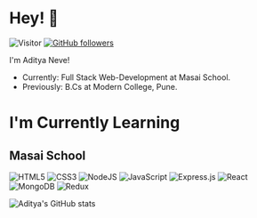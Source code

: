 # Hey! :wave:
![Visitor](https://visitor-badge.laobi.icu/badge?page_id=aadityaneve.Clone-Pluralsight) [![GitHub followers](https://img.shields.io/github/followers/aadityaneve.svg?style=social&label=Follow&maxAge=2592000)](https://github.com/aadityaneve?tab=followers)


I'm Aditya Neve!
* Currently: Full Stack Web-Development at Masai School.
* Previously: B.Cs at Modern College, Pune.

# I'm Currently Learning

## Masai School
 ![HTML5](https://img.shields.io/badge/html5-%23E34F26.svg?style=for-the-badge&logo=html5&logoColor=white) ![CSS3](https://img.shields.io/badge/css3-%231572B6.svg?style=for-the-badge&logo=css3&logoColor=white) ![NodeJS](https://img.shields.io/badge/node.js-6DA55F?style=for-the-badge&logo=node.js&logoColor=white) ![JavaScript](https://img.shields.io/badge/javascript-%23323330.svg?style=for-the-badge&logo=javascript&logoColor=%23F7DF1E) ![Express.js](https://img.shields.io/badge/express.js-%23404d59.svg?style=for-the-badge&logo=express&logoColor=%2361DAFB) ![React](https://img.shields.io/badge/react-%2320232a.svg?style=for-the-badge&logo=react&logoColor=%2361DAFB) ![MongoDB](https://img.shields.io/badge/MongoDB-%234ea94b.svg?style=for-the-badge&logo=mongodb&logoColor=white) ![Redux](https://img.shields.io/badge/redux-%23593d88.svg?style=for-the-badge&logo=redux&logoColor=white)

![Aditya's GitHub stats](https://github-readme-stats.vercel.app/api?username=aadityaneve&show_icons=true&theme=radical)
